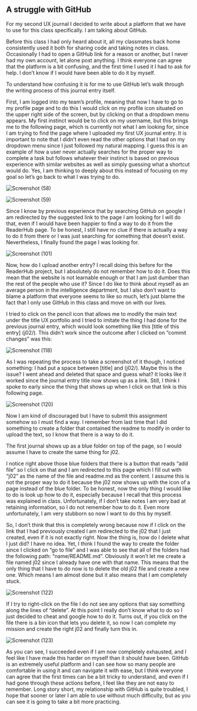 ## A struggle with GitHub

For my second UX journal I decided to write about a platform that we have to use for this class specifically. I am talking about GitHub. 

Before this class I had only heard about it, all my classmates back home consistently used it both for sharing code and taking notes in class. Occasionally I had to open a GitHub link for a reason or another, but I never had my own account, let alone post anything. 
I think everyone can agree that the platform is a bit confusing, and the first time I used it I had to ask for help. I don’t know if I would have been able to do it by myself.

To understand how confusing it is for me to use GitHub let’s walk through the writing process of this journal entry itself. 

First, I am logged into my team’s profile, meaning that now I have to go to my profile page and to do this I would click on my profile icon situated on the upper right side of the screen, but by clicking on that a dropdown menu appears. My first instinct would be to click on my username, but this brings me to the following page, which is currently not what I am looking for, since I am trying to find the page where I uploaded my first UX journal entry. It is important to note that I didn’t even read the other options that I had on my dropdown menu since I just followed my natural mapping. I guess this is an example of how a user never actually searches for the proper way to complete a task but follows whatever their instinct is based on previous experience with similar websites as well as simply guessing what a shortcut would do. Yes, I am thinking to deeply about this instead of focusing on my goal so let’s go back to what I was trying to do.

![Screenshot (58)](https://user-images.githubusercontent.com/112104599/206927997-bfac57e2-2b9b-4c38-a4dd-cfc6cc185c8b.png)

![Screenshot (59)](https://user-images.githubusercontent.com/112104599/206928040-2a20dfe6-176a-4e33-9812-706b13de5b35.png)

Since I know by previous experience that by searching GitHub on google I am redirected by the suggested link to the page I am looking for I will do that, even if I would have been happier to find a way to do it from the ReaderHub page. To be honest, I still have no clue if there is actually a way to do it from there or I was just searching for something that doesn’t exist. Nevertheless, I finally found the page I was looking for.

![Screenshot (101)](https://user-images.githubusercontent.com/112104599/206928062-8b5b160b-11f8-4a71-9b33-8454aa96413b.png)

Now, how do I upload another entry? I recall doing this before for the ReaderHub project, but I absolutely do not remember how to do it. Does this mean that the website is not learnable enough or that I am just dumber than the rest of the people who use it? Since I do like to think about myself as an average person in the intelligence department, but I also don’t want to blame a platform that everyone seems to like so much, let’s just blame the fact that I only use GitHub in this class and move on with our lives.

I tried to click on the pencil icon that allows me to modify the main text under the title UX portfolio and I tried to imitate the thing I had done for the previous journal entry, which would look something like this [title of this entry] (j02/). This didn’t work since the outcome after I clicked on “commit changes” was this:

![Screenshot (118)](https://user-images.githubusercontent.com/112104599/206928075-54b951b2-bf67-4bc8-905e-623e79a530ff.png)

As I was repeating the process to take a screenshot of it though, I noticed something: I had put a space between [title] and (j02/). Maybe this is the issue? I went ahead and deleted that space and guess what? It looks like it worked since the journal entry title now shows up as a link.
Still, I think I spoke to early since the thing that shows up when I click on that link is this following page. 

![Screenshot (120)](https://user-images.githubusercontent.com/112104599/206928093-cfb88254-773f-4060-9857-e8b1942f957e.png)

Now I am kind of discouraged but I have to submit this assignment somehow so I must find a way. I remember from last time that I did something to create a folder that contained the readme to modify in order to upload the text, so I know that there is a way to do it. 

The first journal shows up as a blue folder on top of the page, so I would assume I have to create the same thing for j02. 

I notice right above those blue folders that there is a button that reads “add file” so I click on that and I am redirected to this page which I fill out with “j02” as the name of the file and readme.md as the content. I assume this is not the proper way to do it because the j02 now shows up with the icon of a page instead of the blue folder. To be honest, now the only thing I would like to do is look up how to do it, especially because I recall that this process was explained in class. Unfortunately, if I don’t take notes I am very bad at retaining information, so I do not remember how to do it. Even more unfortunately, I am very stubborn so now I want to do this by myself.

So, I don’t think that this is completely wrong because now if I click on the link that I had previously created I am redirected to the j02 that I just created, even if it is not exactly right. Now the thing is, how do I delete what I just did? I have no idea. Yet, I think I found the way to create the folder since I clicked on “go to file” and I was able to see that all of the folders had the following path: “name/README.md”. Obviously it won’t let me create a file named j02 since I already have one with that name. This means that the only thing that I have to do now is to delete the old j02 file and create a new one. Which means I am almost done but it also means that I am completely stuck.

![Screenshot (122)](https://user-images.githubusercontent.com/112104599/206928185-0c33ef9b-ccc2-493c-9f74-a2da95f67eda.png)

If I try to right-click on the file I do not see any options that say something along the lines of “delete”. At this point I really don’t know what to do so I just decided to cheat and google how to do it. Turns out, if you click on the file there is a bin icon that lets you delete it, so now I can complete my mission and create the right j02 and finally turn this in.

![Screenshot (123)](https://user-images.githubusercontent.com/112104599/206928199-ea97537d-0be1-4d34-be3f-e22ceccb7270.png)

As you can see, I succeeded even if I am now completely exhausted, and I feel like I have made this harder on myself than it should have been. GitHub is an extremely useful platform and I can see how so many people are comfortable in using it and can navigate it with ease, but I think everyone can agree that the first times can be a bit tricky to understand, and even if I had gone through these actions before, I feel like they are not easy to remember. Long story short, my relationship with GitHub is quite troubled, I hope that sooner or later I am able to use without much difficulty, but as you can see it is going to take a bit more practicing.

